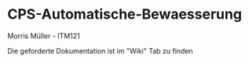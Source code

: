 # CPS-Automatische-Bewaesserung
Morris Müller - ITM121

Die geforderte Dokumentation ist im "Wiki" Tab zu finden
